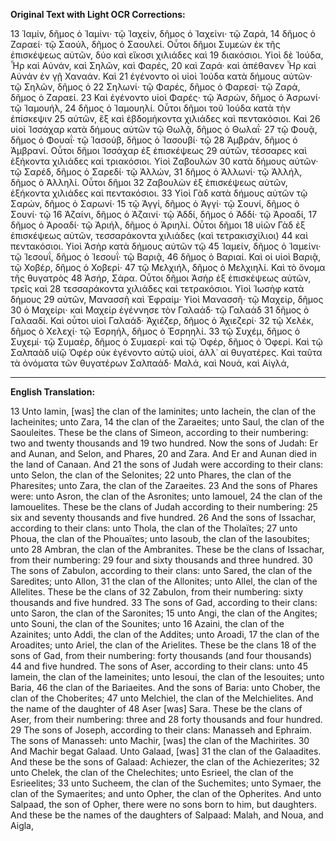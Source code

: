 **Original Text with Light OCR Corrections:**

13 Ἰαμίν, δῆμος ὁ Ἰαμίνι· τῷ Ἰαχείν, δῆμος ὁ Ἰαχείνι· τῷ Ζαρά,
14 δῆμος ὁ Ζαραεί· τῷ Σαούλ, δῆμος ὁ Σαουλεί. Οὗτοι δῆμοι Συμεὼν
    ἐκ τῆς ἐπισκέψεως αὐτῶν, δύο καὶ εἴκοσι χιλιάδες καὶ
19 διακόσιοι. Υἱοὶ δὲ Ἰούδα, Ἦρ καὶ Αὐνάν, καὶ Σηλῶν, καὶ Φαρές,
20 καὶ Ζαρά· καὶ ἀπέθανεν Ἦρ καὶ Αὐνάν ἐν γῇ Χαναάν. Καὶ
21 ἐγένοντο οἱ υἱοὶ Ἰούδα κατὰ δήμους αὐτῶν· τῷ Σηλῶν, δῆμος ὁ
22 Σηλωνί· τῷ Φαρές, δῆμος ὁ Φαρεσί· τῷ Ζαρά, δῆμος ὁ Ζαραεί.
23 Καὶ ἐγένοντο υἱοὶ Φαρές· τῷ Ἀσρών, δῆμος ὁ Ἀσρωνί· τῷ Ἰαμουήλ,
24 δῆμος ὁ Ἰαμουηλί. Οὗτοι δῆμοι τοῦ Ἰούδα κατὰ τὴν ἐπίσκεψιν
25 αὐτῶν, ἓξ καὶ ἑβδομήκοντα χιλιάδες καὶ πεντακόσιοι. Καὶ
26 υἱοὶ Ἰσσάχαρ κατὰ δήμους αὐτῶν τῷ Θωλᾷ, δῆμος ὁ Θωλαΐ·
27 τῷ Φουᾷ, δῆμος ὁ Φουαΐ· τῷ Ἰασούβ, δῆμος ὁ Ἰασουβί· τῷ
28 Ἀμβράν, δῆμος ὁ Ἀμβρανί. Οὗτοι δῆμοι Ἰσσάχαρ ἐξ ἐπισκέψεως
29 αὐτῶν, τέσσαρες καὶ ἑξήκοντα χιλιάδες καὶ τριακόσιοι. Υἱοὶ Ζαβουλὼν
30 κατὰ δήμους αὐτῶν· τῷ Σαρέδ, δῆμος ὁ Σαρεδί· τῷ Ἀλλών,
31 δῆμος ὁ Ἀλλωνί· τῷ Ἀλλήλ, δῆμος ὁ Ἀλληλί. Οὗτοι δῆμοι
32 Ζαβουλὼν ἐξ ἐπισκέψεως αὐτῶν, ἑξήκοντα χιλιάδες καὶ πεντακόσιοι.
33 Υἱοὶ Γὰδ κατὰ δήμους αὐτῶν τῷ Σαρών, δῆμος ὁ Σαρωνί·
15 τῷ Ἀγγί, δῆμος ὁ Ἀγγί· τῷ Σουνί, δῆμος ὁ Σουνί· τῷ
16 Ἀζαίνι, δῆμος ὁ Ἀζαινί· τῷ Ἀδδί, δῆμος ὁ Ἀδδί· τῷ Ἀροαδί,
17 δῆμος ὁ Ἀροαδί· τῷ Ἀριήλ, δῆμος ὁ Ἀριηλί. Οὗτοι δῆμοι
18 υἱῶν Γὰδ ἐξ ἐπισκέψεως αὐτῶν, τεσσαράκοντα χιλιάδες (καὶ τετρακισχίλιοι)
44 καὶ πεντακόσιοι. Υἱοὶ Ἀσὴρ κατὰ δήμους αὐτῶν τῷ
45 Ἰαμείν, δῆμος ὁ Ἰαμείνι· τῷ Ἰεσουΐ, δῆμος ὁ Ἰεσουΐ· τῷ Βαριᾷ,
46 δῆμος ὁ Βαριαί. Καὶ οἱ υἱοὶ Βαριᾷ, τῷ Χοβέρ, δῆμος ὁ Χοβερί·
47 τῷ Μελχιήλ, δῆμος ὁ Μελχιηλί. Καὶ τὸ ὄνομα τῆς θυγατρὸς
48 Ἀσήρ, Σάρα. Οὗτοι δῆμοι Ἀσὴρ ἐξ ἐπισκέψεως αὐτῶν, τρεῖς καὶ
28 τεσσαράκοντα χιλιάδες καὶ τετρακόσιοι. Υἱοὶ Ἰωσὴφ κατὰ δήμους
29 αὐτῶν, Μανασσῆ καὶ Ἐφραίμ· Υἱοὶ Μανασσῆ· τῷ Μαχείρ, δῆμος
30 ὁ Μαχείρι· καὶ Μαχείρ ἐγέννησε τὸν Γαλαάδ· τῷ Γαλαάδ
31 δῆμος ὁ Γαλααδί. Καὶ οὗτοι υἱοὶ Γαλαάδ· Ἀχιέζερ, δῆμος ὁ Ἀχιεζερί·
32 τῷ Χελέκ, δῆμος ὁ Χελεχί· τῷ Ἐσρηήλ, δῆμος ὁ Ἐσρηηλί.
33 τῷ Συχέμ, δῆμος ὁ Συχεμί· τῷ Συμαέρ, δῆμος ὁ Συμαερί· καὶ τῷ Ὀφέρ, δῆμος ὁ Ὀφερί.
    Καὶ τῷ Σαλπαὰδ υἱῷ Ὀφέρ οὐκ ἐγένοντο αὐτῷ υἱοί, ἀλλ᾽ αἱ θυγατέρες.
    Καὶ ταῦτα τὰ ὀνόματα τῶν θυγατέρων Σαλπαάδ· Μαλά, καὶ Νουά, καὶ Αἰγλά,

---

**English Translation:**

13 Unto Iamin, [was] the clan of the Iaminites; unto Iachein, the clan of the Iacheinites; unto Zara,
14 the clan of the Zaraeites; unto Saul, the clan of the Saouleites. These be the clans of Simeon,
    according to their numbering: two and twenty thousands and
19 two hundred. Now the sons of Judah: Er and Aunan, and Selon, and Phares,
20 and Zara. And Er and Aunan died in the land of Canaan. And
21 the sons of Judah were according to their clans: unto Selon, the clan of the Selonites;
22 unto Phares, the clan of the Pharesites; unto Zara, the clan of the Zaraeites.
23 And the sons of Phares were: unto Asron, the clan of the Asronites; unto Iamouel,
24 the clan of the Iamouelites. These be the clans of Judah according to their numbering:
25 six and seventy thousands and five hundred.
26 And the sons of Issachar, according to their clans: unto Thola, the clan of the Tholaïtes;
27 unto Phoua, the clan of the Phouaïtes; unto Iasoub, the clan of the Iasoubites; unto
28 Ambran, the clan of the Ambranites. These be the clans of Issachar, from their numbering:
29 four and sixty thousands and three hundred.
30 The sons of Zabulon, according to their clans: unto Sared, the clan of the Saredites; unto Allon,
31 the clan of the Allonites; unto Allel, the clan of the Allelites. These be the clans of
32 Zabulon, from their numbering: sixty thousands and five hundred.
33 The sons of Gad, according to their clans: unto Saron, the clan of the Saronites;
15 unto Angi, the clan of the Angites; unto Souni, the clan of the Sounites; unto
16 Azaini, the clan of the Azainites; unto Addi, the clan of the Addites; unto Aroadi,
17 the clan of the Aroadites; unto Ariel, the clan of the Arielites. These be the clans
18 of the sons of Gad, from their numbering: forty thousands (and four thousands)
44 and five hundred. The sons of Aser, according to their clans: unto
45 Iamein, the clan of the Iameinites; unto Iesoui, the clan of the Iesouites; unto Baria,
46 the clan of the Bariaeites. And the sons of Baria: unto Chober, the clan of the Choberites;
47 unto Melchiel, the clan of the Melchielites. And the name of the daughter of
48 Aser [was] Sara. These be the clans of Aser, from their numbering: three and
28 forty thousands and four hundred.
29 The sons of Joseph, according to their clans: Manasseh and Ephraim. The sons of Manasseh:
    unto Machir, [was] the clan of the Machirites.
30 And Machir begat Galaad. Unto Galaad, [was]
31 the clan of the Galaadites. And these be the sons of Galaad: Achiezer, the clan of the Achiezerites;
32 unto Chelek, the clan of the Chelechites; unto Esrieel, the clan of the Esrieelites;
33 unto Sucheem, the clan of the Suchemites; unto Symaer, the clan of the Symaerites; and unto Opher, the clan of the Opherites.
    And unto Salpaad, the son of Opher, there were no sons born to him, but daughters.
    And these be the names of the daughters of Salpaad: Malah, and Noua, and Aigla,
